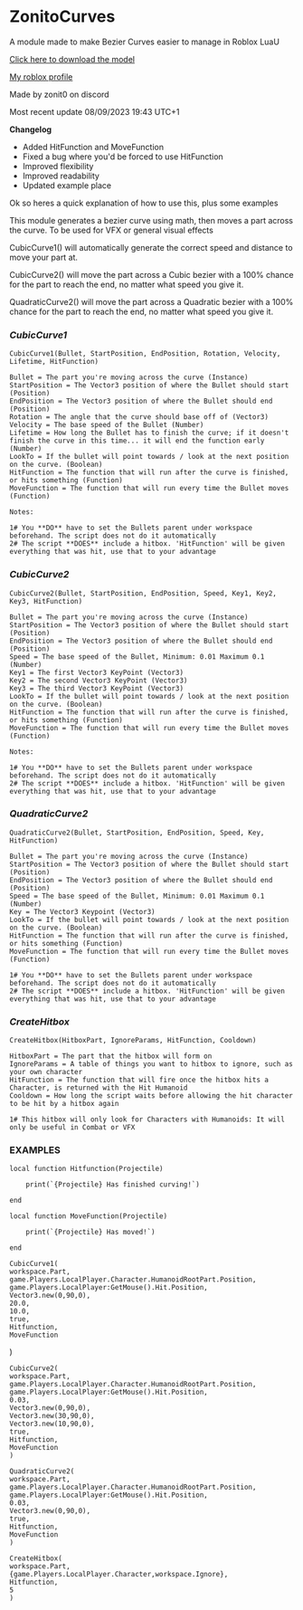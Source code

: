 # ZonitoCurves
A module made to make Bezier Curves easier to manage in Roblox LuaU

[Click here to download the model](https://www.roblox.com/library/14393828608/ZonitoCurves)

[My roblox profile](https://www.roblox.com/users/3204456279/profile)

Made by zonit0 on discord


Most recent update
08/09/2023
19:43 UTC+1


**Changelog**
+ Added HitFunction and MoveFunction
+ Fixed a bug where you'd be forced to use HitFunction
+ Improved flexibility
+ Improved readability
+ Updated example place


Ok so heres a quick explanation of how to use this, plus some examples

This module generates a bezier curve using math, then moves a part across the curve.
To be used for VFX or general visual effects

CubicCurve1() will automatically generate the correct speed and distance to move your part at.

CubicCurve2() will move the part across a Cubic bezier with a 100% chance for the part to reach the end, no matter what speed you give it.

QuadraticCurve2() will move the part across a Quadratic bezier with a 100% chance for the part to reach the end, no matter what speed you give it.

### *CubicCurve1* ###

	CubicCurve1(Bullet, StartPosition, EndPosition, Rotation, Velocity, Lifetime, HitFunction)
	
	Bullet = The part you're moving across the curve (Instance)
	StartPosition = The Vector3 position of where the Bullet should start (Position)
	EndPosition = The Vector3 position of where the Bullet should end (Position)
	Rotation = The angle that the curve should base off of (Vector3)
	Velocity = The base speed of the Bullet (Number)
	Lifetime = How long the Bullet has to finish the curve; if it doesn't finish the curve in this time... it will end the function early (Number)
 	LookTo = If the bullet will point towards / look at the next position on the curve. (Boolean)
	HitFunction = The function that will run after the curve is finished, or hits something (Function)
 	MoveFunction = The function that will run every time the Bullet moves (Function)
	
	Notes:
	
	1# You **DO** have to set the Bullets parent under workspace beforehand. The script does not do it automatically
	2# The script **DOES** include a hitbox. 'HitFunction' will be given everything that was hit, use that to your advantage
	
	
### *CubicCurve2* ###

	CubicCurve2(Bullet, StartPosition, EndPosition, Speed, Key1, Key2, Key3, HitFunction)
	
	Bullet = The part you're moving across the curve (Instance)
	StartPosition = The Vector3 position of where the Bullet should start (Position)
	EndPosition = The Vector3 position of where the Bullet should end (Position)
	Speed = The base speed of the Bullet, Minimum: 0.01 Maximum 0.1 (Number)
	Key1 = The first Vector3 KeyPoint (Vector3)
	Key2 = The second Vector3 KeyPoint (Vector3)
	Key3 = The third Vector3 KeyPoint (Vector3)
 	LookTo = If the bullet will point towards / look at the next position on the curve. (Boolean)
	HitFunction = The function that will run after the curve is finished, or hits something (Function)
	MoveFunction = The function that will run every time the Bullet moves (Function)
		
	Notes:
	
	1# You **DO** have to set the Bullets parent under workspace beforehand. The script does not do it automatically
	2# The script **DOES** include a hitbox. 'HitFunction' will be given everything that was hit, use that to your advantage
	
	
### *QuadraticCurve2* ###

	QuadraticCurve2(Bullet, StartPosition, EndPosition, Speed, Key, HitFunction)
	
	Bullet = The part you're moving across the curve (Instance)
	StartPosition = The Vector3 position of where the Bullet should start (Position)
	EndPosition = The Vector3 position of where the Bullet should end (Position)
	Speed = The base speed of the Bullet, Minimum: 0.01 Maximum 0.1 (Number)
	Key = The Vector3 Keypoint (Vector3)
 	LookTo = If the bullet will point towards / look at the next position on the curve. (Boolean)
	HitFunction = The function that will run after the curve is finished, or hits something (Function)
 	MoveFunction = The function that will run every time the Bullet moves (Function)
	
	1# You **DO** have to set the Bullets parent under workspace beforehand. The script does not do it automatically
	2# The script **DOES** include a hitbox. 'HitFunction' will be given everything that was hit, use that to your advantage
	

### *CreateHitbox* ###

	CreateHitbox(HitboxPart, IgnoreParams, HitFunction, Cooldown)
	
	HitboxPart = The part that the hitbox will form on
	IgnoreParams = A table of things you want to hitbox to ignore, such as your own character
	HitFunction = The function that will fire once the hitbox hits a Character, is returned with the Hit Humanoid
	Cooldown = How long the script waits before allowing the hit character to be hit by a hitbox again
	
	1# This hitbox will only look for Characters with Humanoids: It will only be useful in Combat or VFX
	
	
### EXAMPLES ###

	local function Hitfunction(Projectile)

		print(`{Projectile} Has finished curving!`)

	end

	local function MoveFunction(Projectile)

		print(`{Projectile} Has moved!`)

  	end
   
	CubicCurve1(
	workspace.Part,
	game.Players.LocalPlayer.Character.HumanoidRootPart.Position,
	game.Players.LocalPlayer:GetMouse().Hit.Position,
	Vector3.new(0,90,0),
	20.0,
	10.0,
 	true,
	Hitfunction,
 	MoveFunction
 )

	CubicCurve2(
	workspace.Part,
	game.Players.LocalPlayer.Character.HumanoidRootPart.Position,
	game.Players.LocalPlayer:GetMouse().Hit.Position,
	0.03,
	Vector3.new(0,90,0),
	Vector3.new(30,90,0),
	Vector3.new(10,90,0),
 	true,
	Hitfunction,
 	MoveFunction
	)

	QuadraticCurve2(
	workspace.Part,
	game.Players.LocalPlayer.Character.HumanoidRootPart.Position,
	game.Players.LocalPlayer:GetMouse().Hit.Position,
	0.03,
	Vector3.new(0,90,0),
 	true,
	Hitfunction,
 	MoveFunction
	)
	
	CreateHitbox(
	workspace.Part,
	{game.Players.LocalPlayer.Character,workspace.Ignore},
	Hitfunction,
	5
	)
	
